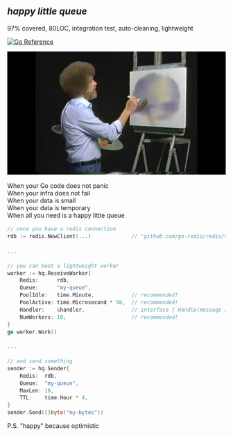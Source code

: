 ## _happy little queue_

97% covered, 80LOC, integration test, auto-cleaning, lightweight

[![Go Reference](https://pkg.go.dev/badge/github.com/nikolaydubina/hq.svg)](https://pkg.go.dev/github.com/nikolaydubina/hq)

![](doc/bobross.jpg)

When your Go code does not panic  
When your infra does not fail  
When your data is small  
When your data is temporary  
When all you need is a happy little queue  

```go
// once you have a redis connection
rdb := redis.NewClient(...)             // "github.com/go-redis/redis/v8"     

...

// you can boot a lightweight worker
worker := hq.ReceiveWorker{
    Redis:      rdb,
    Queue:      "my-queue",
    PoolIdle:   time.Minute,            // recommended!
    PoolActive: time.Microsecond * 50,  // recommended! 
    Handler:    &handler,               // interface { Handle(message []byte) error }
    NumWorkers: 10,                     // recommended!
}
go worker.Work()

...

// and send something
sender := hq.Sender{
    Redis:  rdb,
    Queue:  "my-queue",
    MaxLen: 10,
    TTL:    time.Hour * 4,
}
sender.Send([]byte("my-bytes"))
```

P.S. "happy" because optimistic
